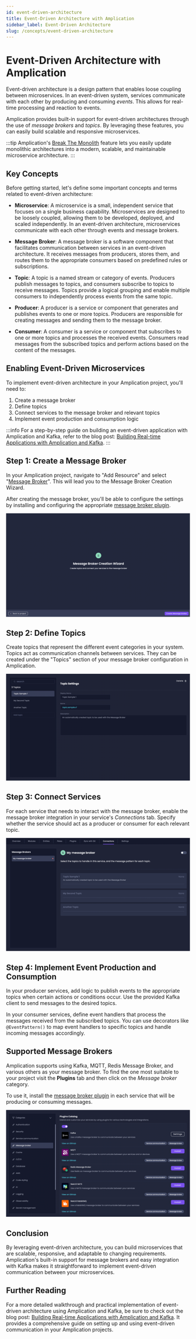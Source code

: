 ```yaml
---
id: event-driven-architecture
title: Event-Driven Architecture with Amplication
sidebar_label: Event-Driven Architecture
slug: /concepts/event-driven-architecture
---
```


# Event-Driven Architecture with Amplication

Event-driven architecture is a design pattern that enables loose coupling between microservices. In an event-driven system, services communicate with each other by producing and consuming _events_. This allows for real-time processing and reaction to events.

Amplication provides built-in support for event-driven architectures through the use of _message brokers_ and _topics_. By leveraging these features, you can easily build scalable and responsive microservices.

:::tip
Amplication's [Break The Monolith](/break-the-monolith) feature lets you easily update monolithic architectures into a modern, scalable, and maintainable microservice architecture.
:::

## Key Concepts

Before getting started, let's define some important concepts and terms related to event-driven architecture:

- **Microservice**: A microservice is a small, independent service that focuses on a single business capability. Microservices are designed to be loosely coupled, allowing them to be developed, deployed, and scaled independently. In an event-driven architecture, microservices communicate with each other through events and message brokers.

- **Message Broker**: A message broker is a software component that facilitates communication between services in an event-driven architecture. It receives messages from producers, stores them, and routes them to the appropriate consumers based on predefined rules or subscriptions.

- **Topic**: A topic is a named stream or category of events. Producers publish messages to topics, and consumers subscribe to topics to receive messages. Topics provide a logical grouping and enable multiple consumers to independently process events from the same topic.

- **Producer**: A producer is a service or component that generates and publishes events to one or more topics. Producers are responsible for creating messages and sending them to the message broker.

- **Consumer**: A consumer is a service or component that subscribes to one or more topics and processes the received events. Consumers read messages from the subscribed topics and perform actions based on the content of the messages.

## Enabling Event-Driven Microservices

To implement event-driven architecture in your Amplication project, you'll need to:

1. Create a message broker
2. Define topics
3. Connect services to the message broker and relevant topics
4. Implement event production and consumption logic

:::info
For a step-by-step guide on building an event-driven application with Amplication and Kafka, refer to the blog post: [Building Real-time Applications with Amplication and Kafka](https://amplication.com/blog/building-real-time-applications-with-amplication-and-kafka).
:::

## Step 1: Create a Message Broker

In your Amplication project, navigate to "Add Resource" and select "[Message Broker](/how-to/create-message-broker)". This will lead you to the Message Broker Creation Wizard. 

After creating the message broker, you'll be able to configure the settings by installing and configuring the appropriate [message broker plugin](#supported-message-brokers).

![Message Broker Creation Wizard](./assets/message-broker-creation-wizard.png)

## Step 2: Define Topics

Create topics that represent the different event categories in your system. Topics act as communication channels between services. They can be created under the "Topics" section of your message broker configuration in Amplication.

![Message Broker Topics](./assets/message-broker-topics.png)

## Step 3: Connect Services

For each service that needs to interact with the message broker, enable the message broker integration in your service's _Connections_ tab. Specify whether the service should act as a producer or consumer for each relevant topic.

![Service Connections Tab](./assets/service-connections-tab.png)

## Step 4: Implement Event Production and Consumption

In your producer services, add logic to publish events to the appropriate topics when certain actions or conditions occur. Use the provided Kafka client to send messages to the desired topics.

In your consumer services, define event handlers that process the messages received from the subscribed topics. You can use decorators like `@EventPattern()` to map event handlers to specific topics and handle incoming messages accordingly.

## Supported Message Brokers

Amplication supports using Kafka, MQTT, Redis Message Broker, and various others as your message broker. To find the one most suitable to your project visit the **Plugins** tab and then click on the _Message broker_ category.

To use it, install the [message broker plugin](/getting-started/plugins) in each service that will be producing or consuming messages.

![Message Broker Plugins](./assets/message-broker-plugins.png)

## Conclusion

By leveraging event-driven architecture, you can build microservices that are scalable, responsive, and adaptable to changing requirements. Amplication's built-in support for message brokers and easy integration with Kafka makes it straightforward to implement event-driven communication between your microservices.

## Further Reading

For a more detailed walkthrough and practical implementation of event-driven architecture using Amplication and Kafka, be sure to check out the blog post: [Building Real-time Applications with Amplication and Kafka](https://amplication.com/blog/building-real-time-applications-with-amplication-and-kafka). It provides a comprehensive guide on setting up and using event-driven communication in your Amplication projects.